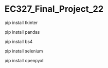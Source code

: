 # EC327_Final_Project_22

pip install tkinter

pip install pandas

pip install bs4

pip install selenium

pip install openpyxl
